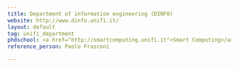 ```yaml
---
title: Department of information engineering (DINFO)
website: http://www.dinfo.unifi.it/
layout: default
tag: unifi_department
phdschool: <a href="http://smartcomputing.unifi.it">Smart Computing</a>
reference_person: Paolo Frasconi

---
```

